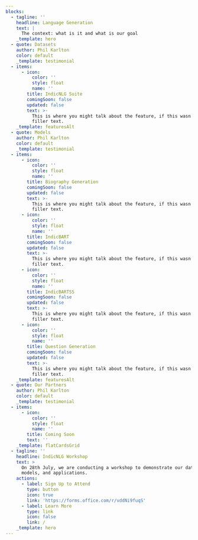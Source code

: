 ```yaml
---
blocks:
  - tagline: ''
    headline: Language Generation
    text: |
      The context: what is it and what is our goal
    _template: hero
  - quote: Datasets
    author: Phil Karlton
    color: default
    _template: testimonial
  - items:
      - icon:
          color: ''
          style: float
          name: ''
        title: IndicNLG Suite
        comingSoon: false
        updated: false
        text: >-
          This is where you might talk about the feature, if this wasn't just
          filler text.
    _template: featuresAlt
  - quote: Models
    author: Phil Karlton
    color: default
    _template: testimonial
  - items:
      - icon:
          color: ''
          style: float
          name: ''
        title: Biography Generation
        comingSoon: false
        updated: false
        text: >-
          This is where you might talk about the feature, if this wasn't just
          filler text.
      - icon:
          color: ''
          style: float
          name: ''
        title: IndicBART
        comingSoon: false
        updated: false
        text: >-
          This is where you might talk about the feature, if this wasn't just
          filler text.
      - icon:
          color: ''
          style: float
          name: ''
        title: IndicBARTSS
        comingSoon: false
        updated: false
        text: >-
          This is where you might talk about the feature, if this wasn't just
          filler text.
      - icon:
          color: ''
          style: float
          name: ''
        title: Question Generation
        comingSoon: false
        updated: false
        text: >-
          This is where you might talk about the feature, if this wasn't just
          filler text.
    _template: featuresAlt
  - quote: Our Partners
    author: Phil Karlton
    color: default
    _template: testimonial
  - items:
      - icon:
          color: ''
          style: float
          name: ''
        title: Coming Soon
        text: ''
    _template: flatCardsGrid
  - tagline: ''
    headline: IndicNLG Workshop
    text: >
      On 28th July, we are conducting a workshop to demonstrate our datasets,
      models, and applications.
    actions:
      - label: Sign Up to Attend
        type: button
        icon: true
        link: 'https://forms.office.com/r/vddNi9fuqS'
      - label: Learn More
        type: link
        icon: false
        link: /
    _template: hero
---
```


